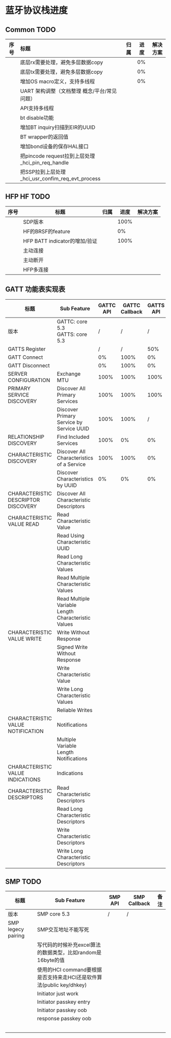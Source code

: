 # 蓝牙协议栈进度



## Common TODO

| 序号 | 标题                                             | 归属 | 进度 | 解决方案 |
| ---- | :----------------------------------------------- | ---- | ---- | -------- |
|      | 底层rx需要处理，避免多层数据copy                 |      | 0%   |          |
|      | 底层tx需要处理，避免多层数据copy                 |      | 0%   |          |
|      | 增加OS macro定义，支持多线程                     |      | 0%   |          |
|      | UART 架构调整（文档整理 概念/平台/常见问题）     |      |      |          |
|      | API支持多线程                                    |      |      |          |
|      | bt disable功能                                   |      |      |          |
|      | 增加BT inquiry扫描到EIR的UUID                    |      |      |          |
|      | BT wrapper的返回值                               |      |      |          |
|      | 增加bond设备的保存HAL接口                        |      |      |          |
|      | 把pincode request拉到上层处理_hci_pin_req_handle |      |      |          |
|      | 把SSP拉到上层处理_hci_usr_confim_req_evt_process |      |      |          |

## HFP HF TODO

| 序号 | 标题                          | 归属 | 进度 | 解决方案 |
| ---- | ----------------------------- | ---- | ---- | -------- |
|      | SDP版本                       |      | 100% |          |
|      | HF的BRSF的feature             |      | 0%   |          |
|      | HFP BATT indicator的增加/验证 |      | 100% |          |
|      | 主动连接                      |      |      |          |
|      | 主动断开                      |      |      |          |
|      | HFP多连接                     |      |      |          |



## GATT 功能表实现表

| 标题                                | Sub Feature                                         | GATTC API | GATTC Callback | GATTS API | GATTS Callcak | 备注 |
| ----------------------------------- | --------------------------------------------------- | --------- | -------------- | --------- | ------------- | ---- |
| 版本                                | GATTC: core 5.3<br />GATTS: core 5.3                | /         | /              | /         | /             |      |
| GATTS Register                      |                                                     | /         | /              | 50%       | /             |      |
| GATT Connect                        |                                                     | 0%        | 100%           | 0%        | 100%          |      |
| GATT Disconnect                     |                                                     | 0%        | 100%           | 0%        | 100%          |      |
| SERVER CONFIGURATION                | Exchange MTU                                        | 100%      | 100%           | 100%      | 100%          |      |
| PRIMARY SERVICE DISCOVERY           | Discover All Primary Services                       | 100%      | 100%           | 100%      | 100%          |      |
|                                     | Discover Primary Service by Service UUID            | 100%      | 100%           | /         | 0%            |      |
| RELATIONSHIP DISCOVERY              | Find Included Services                              | 100%      | 0%             | 0%        | 0%            |      |
| CHARACTERISTIC DISCOVERY            | Discover All Characteristics of a Service           | 100%      | 100%           | 0%        | 0%            |      |
|                                     | Discover Characteristics by UUID                    | 0%        | 0%             | 0%        | 0%            |      |
| CHARACTERISTIC DESCRIPTOR DISCOVERY | Discover All Characteristic Descriptors             |           |                |           |               |      |
| CHARACTERISTIC VALUE READ           | Read Characteristic Value                           |           |                |           |               |      |
|                                     | Read Using Characteristic UUID                      |           |                |           |               |      |
|                                     | Read Long Characteristic Values                     |           |                |           |               |      |
|                                     | Read Multiple Characteristic Values                 |           |                |           |               |      |
|                                     | Read Multiple Variable Length Characteristic Values |           |                |           |               |      |
| CHARACTERISTIC VALUE WRITE          | Write Without Response                              |           |                |           |               |      |
|                                     | Signed Write Without Response                       |           |                |           |               |      |
|                                     | Write Characteristic Value                          |           |                |           |               |      |
|                                     | Write Long Characteristic Values                    |           |                |           |               |      |
|                                     | Reliable Writes                                     |           |                |           |               |      |
| CHARACTERISTIC VALUE NOTIFICATION   | Notifications                                       |           |                |           |               |      |
|                                     | Multiple Variable Length Notifications              |           |                |           |               |      |
| CHARACTERISTIC VALUE INDICATIONS    | Indications                                         |           |                |           |               |      |
| CHARACTERISTIC DESCRIPTORS          | Read Characteristic Descriptors                     |           |                |           |               |      |
|                                     | Read Long Characteristic Descriptors                |           |                |           |               |      |
|                                     | Write Characteristic Descriptors                    |           |                |           |               |      |
|                                     | Write Long Characteristic Descriptors               |           |                |           |               |      |



## SMP TODO

| 标题               | Sub Feature                                                  | SMP API | SMP Callback | 备注 |
| ------------------ | ------------------------------------------------------------ | ------- | ------------ | ---- |
| 版本               | SMP core 5.3                                                 | /       | /            |      |
| SMP legecy pairing | SMP交互地址不能写死                                          |         |              |      |
|                    | 写代码的时候补充excel算法的数据类型，比如random是16byte的值  |         |              |      |
|                    | 使用的HCI command要根据是否支持来走HCI还是软件算法(public key/dhkey) |         |              |      |
|                    | Initiator just work                                          |         |              |      |
|                    | Initiator passkey entry                                      |         |              |      |
|                    | Initiator passkey oob                                        |         |              |      |
|                    | response passkey oob                                         |         |              |      |
|                    |                                                              |         |              |      |
|                    |                                                              |         |              |      |
|                    |                                                              |         |              |      |
|                    |                                                              |         |              |      |
|                    |                                                              |         |              |      |